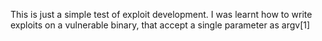 This is just a simple test of exploit development. I was learnt how to write exploits on a vulnerable binary, that accept a single parameter as argv[1]
